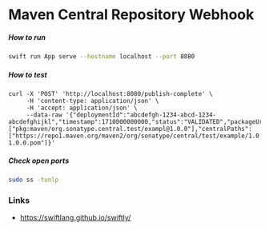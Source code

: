 #  Maven Central Repository Webhook

##### How to run
```bash
swift run App serve --hostname localhost --port 8080
```

##### How to test
```
curl -X 'POST' 'http://localhost:8080/publish-complete' \
     -H 'content-type: application/json' \
     -H 'accept: application/json' \
     --data-raw '{"deploymentId":"abcdefgh-1234-abcd-1234-abcdefghijkl","timestamp":1710000000000,"status":"VALIDATED","packageUrls":["pkg:maven/org.sonatype.central.test/exampl@1.0.0"],"centralPaths":["https://repo1.maven.org/maven2/org/sonatype/central/test/example/1.0.0/example-1.0.0.pom"]}'
```

##### Check open ports
```bash
sudo ss -tunlp
```

### Links
- https://swiftlang.github.io/swiftly/

